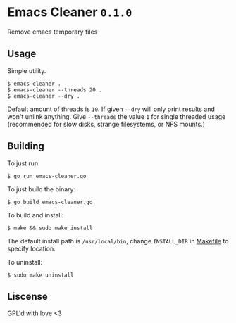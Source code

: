 # Emacs Cleaner `0.1.0`

Remove emacs temporary files

## Usage

Simple utility.
``` shell
$ emacs-cleaner .
$ emacs-cleaner --threads 20 .
$ emacs-cleaner --dry .
```

Default amount of threads is `10`. If given `--dry` will only print results and won't unlink anything. 
Give `--threads` the value `1` for single threaded usage (recommended for slow disks, strange filesystems, or NFS mounts.)

## Building

To just run:
``` shell
$ go run emacs-cleaner.go
```

To just build the binary:
``` shell
$ go build emacs-cleaner.go
```

To build and install:
``` shell
$ make && sudo make install
```
The default install path is `/usr/local/bin`, change `INSTALL_DIR` in [Makefile] to specify location.

 [Makefile]: ./Makefile
 
To uninstall:
``` shell
$ sudo make uninstall
```

## Liscense
GPL'd with love <3
